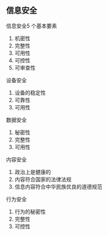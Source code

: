 ## 信息安全

信息安全5 个基本要素

1. 机密性
2. 完整性
3. 可用性
4. 可控性
5. 可审查性

设备安全

1. 设备的稳定性
2. 可靠性
3. 可用性

数据安全

1. 秘密性
2. 完整性
3. 可用性

内容安全

1. 政治上是健康的
2. 内容符合国家的法律法规
3. 信息内容符合中华民族优良的道德规范

行为安全

1. 行为的秘密性
2. 完整性
3. 可控性
